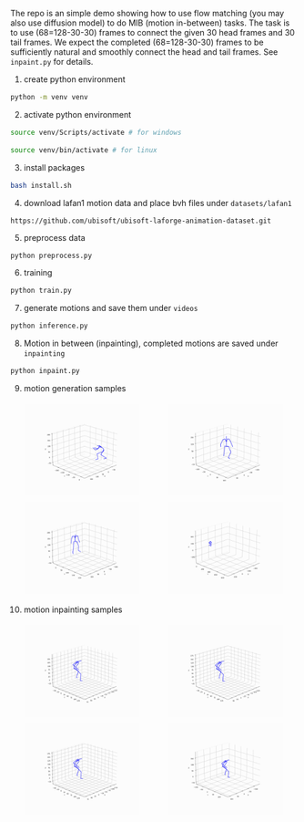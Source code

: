 The repo is an simple demo showing how to use flow matching (you may also use diffusion model) to 
do MIB (motion in-between) tasks. The task is to use (68=128-30-30) frames to connect the given 30 head 
frames and 30 tail frames. We expect the completed (68=128-30-30) frames to be sufficiently natural and 
smoothly connect the head and tail frames. See `inpaint.py` for details.

1. create python environment

```bash
python -m venv venv
```

2. activate python environment

```bash
source venv/Scripts/activate # for windows
```

```bash
source venv/bin/activate # for linux
```

3. install packages

```bash
bash install.sh
```

4. download lafan1 motion data and place bvh files under `datasets/lafan1`

```
https://github.com/ubisoft/ubisoft-laforge-animation-dataset.git
```

5. preprocess data

```bash
python preprocess.py
```

6. training

```bash
python train.py
```

7. generate motions and save them under `videos`

```bash
python inference.py
```

8. Motion in between (inpainting), completed motions are saved under `inpainting`

```bash
python inpaint.py
```

9. motion generation samples

<div style="display: flex; flex-wrap: wrap; justify-content: space-around; align-items: flex-start;">
  <img src="videos/1.gif" alt="Description for GIF 1" style="width: 40%; margin: 1%;">
  <img src="videos/2.gif" alt="Description for GIF 2" style="width: 40%; margin: 1%;">
  <img src="videos/3.gif" alt="Description for GIF 3" style="width: 40%; margin: 1%;">
  <img src="videos/4.gif" alt="Description for GIF 4" style="width: 40%; margin: 1%;">
</div>

10. motion inpainting samples

<div style="display: flex; flex-wrap: wrap; justify-content: space-around; align-items: flex-start;">
  <img src="inpainting/inpainting_1.gif" alt="Inpainting process 1" style="width: 40%; margin: 1%;">
  <img src="inpainting/inpainting_2.gif" alt="Inpainting process 2" style="width: 40%; margin: 1%;">
  <img src="inpainting/inpainting_3.gif" alt="Inpainting process 3" style="width: 40%; margin: 1%;">
  <img src="inpainting/inpainting_4.gif" alt="Inpainting process 4" style="width: 40%; margin: 1%;">
</div>
